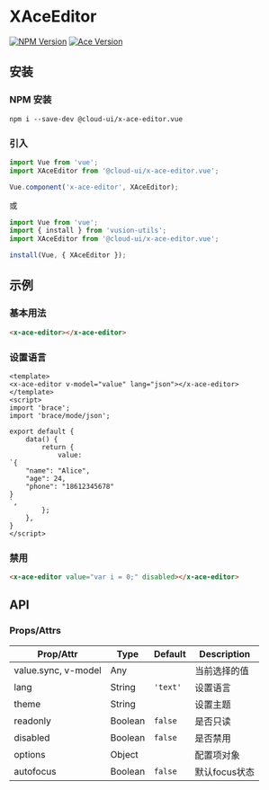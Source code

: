 # XAceEditor

[![NPM Version](http://img.shields.io/npm/v/@cloud-ui/x-echarts.vue.svg?style=flat-square)](http://npmjs.org/package/@cloud-ui/x-echarts.vue)
[![Ace Version](https://img.shields.io/badge/ace-v1.2.9-blue?style=flat-square)](http://npmjs.org/package/brace)

## 安装

### NPM 安装

``` shell
npm i --save-dev @cloud-ui/x-ace-editor.vue
```

### 引入

``` js
import Vue from 'vue';
import XAceEditor from '@cloud-ui/x-ace-editor.vue';

Vue.component('x-ace-editor', XAceEditor);
```

或

``` js
import Vue from 'vue';
import { install } from 'vusion-utils';
import XAceEditor from '@cloud-ui/x-ace-editor.vue';

install(Vue, { XAceEditor });
```

## 示例
### 基本用法

``` html
<x-ace-editor></x-ace-editor>
```

### 设置语言

``` vue
<template>
<x-ace-editor v-model="value" lang="json"></x-ace-editor>
</template>
<script>
import 'brace';
import 'brace/mode/json';

export default {
    data() {
        return {
            value:
`{
    "name": "Alice",
    "age": 24,
    "phone": "18612345678"
}
`,
        };
    },
}
</script>
```

### 禁用

``` html
<x-ace-editor value="var i = 0;" disabled></x-ace-editor>
```

## API
### Props/Attrs

| Prop/Attr | Type | Default | Description |
| --------- | ---- | ------- | ----------- |
| value.sync, v-model | Any | | 当前选择的值 |
| lang | String | `'text'` | 设置语言 |
| theme | String | | 设置主题 |
| readonly | Boolean | `false` | 是否只读 |
| disabled | Boolean | `false` | 是否禁用 |
| options | Object |  | 配置项对象 |
| autofocus | Boolean | `false` | 默认focus状态 |
